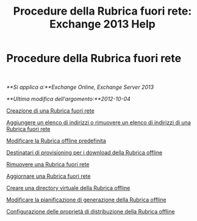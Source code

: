 ﻿---
title: 'Procedure della Rubrica fuori rete: Exchange 2013 Help'
TOCTitle: Procedure della Rubrica fuori rete
ms:assetid: b7f26eca-b93b-4834-ba50-11febdefbb18
ms:mtpsurl: https://technet.microsoft.com/it-it/library/Bb124351(v=EXCHG.150)
ms:contentKeyID: 50481524
ms.date: 05/22/2018
mtps_version: v=EXCHG.150
ms.translationtype: MT
---

# Procedure della Rubrica fuori rete

 

_**Si applica a:**Exchange Online, Exchange Server 2013_

_**Ultima modifica dell'argomento:**2012-10-04_

[Creazione di una Rubrica fuori rete](create-an-offline-address-book-exchange-2013-help.md)

[Aggiungere un elenco di indirizzi o rimuovere un elenco di indirizzi di una Rubrica fuori rete](add-an-address-list-to-or-remove-an-address-list-from-an-offline-address-book-exchange-2013-help.md)

[Modificare la Rubrica offline predefinita](change-the-default-offline-address-book-exchange-2013-help.md)

[Destinatari di provisioning per i download della Rubrica offline](provision-recipients-for-offline-address-book-downloads-exchange-2013-help.md)

[Rimuovere una Rubrica fuori rete](remove-an-offline-address-book-exchange-2013-help.md)

[Aggiornare una Rubrica fuori rete](update-an-offline-address-book-exchange-2013-help.md)

[Creare una directory virtuale della Rubrica offline](create-an-offline-address-book-virtual-directory-exchange-2013-help.md)

[Modificare la pianificazione di generazione della Rubrica offline](change-the-offline-address-book-generation-schedule-exchange-2013-help.md)

[Configurazione delle proprietà di distribuzione della Rubrica offline](configure-offline-address-book-distribution-properties-exchange-2013-help.md)

